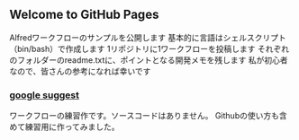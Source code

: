 ## Welcome to GitHub Pages

Alfredワークフローのサンプルを公開します
基本的に言語はシェルスクリプト（bin/bash）で作成します
1リポジトリに1ワークフローを投稿します
それぞれのフォルダーのreadme.txtに、ポイントとなる開発メモを残します
私が初心者なので、皆さんの参考になれば幸いです

### [google suggest](https://github.com/KitanoTamotsu/googlesuggest)
ワークフローの練習作です。ソースコードはありません。
Githubの使い方も含めて練習用に作ってみました。

